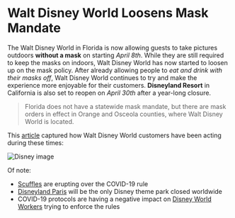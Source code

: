 # Walt Disney World Loosens Mask Mandate

The Walt Disney World in Florida is now allowing guests to take pictures outdoors **without a mask** on starting *April 8th*. While they are still required to keep the masks on indoors, Walt Disney World has now started to loosen up on the mask policy. After already allowing people to *eat and drink with their masks off*, Walt Disney World continues to try and make the experience more enjoyable for their customers. **Disneyland Resort** in California is also set to reopen on *April 30th* after a year-long closure.

>Florida does not have a statewide mask mandate, but there are mask orders in effect in Orange and Osceola counties, where Walt Disney World is located.

This [article](https://www.forbes.com/sites/alisondurkee/2021/04/06/walt-disney-world-loosens-policy-on-mask-wearing/?sh=21ca1a375f77) captured how Walt Disney World customers have been acting during these times:

![Disney image](https://specials-images.forbesimg.com/imageserve/606cc2203d016d088478e840/960x0.jpg?cropX1=0&cropX2=2560&cropY1=0&cropY2=1440)



Of note:
- [Scuffles](https://www.orlandosentinel.com/business/tourism/os-bz-theme-parks-face-masks-outbreaks-20201124-g7je4csysvdspcnn7djsj3hsfe-story.html) are erupting over the COVID-19 rule
- [Disneyland Paris](https://www.forbes.com/sites/alisondurkee/2021/03/12/disneyland-paris-may-soon-be-the-only-disney-theme-park-closed-worldwide-as-shutdown-extends-again/?sh=238fd494c3ed) will be the only Disney theme park closed worldwide
- COVID-19 protocols are having a negative impact on [Disney World Workers](https://www.orlandosentinel.com/business/tourism/os-prem-disney-masks-covid-arrests-20210304-olv75latw5hnpkf7a6ccp3nila-story.html) trying to enforce the rules
